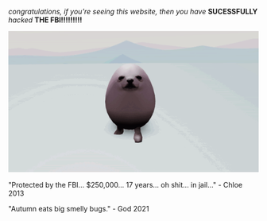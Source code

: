 *congratulations, if you're seeing this website, then you have* **SUCESSFULLY** *hacked* **THE FBI!!!!!!!!!**

![image](https://raw.githubusercontent.com/BirdRon/siteweb/gh-pages/eggdog_dance.gif)

"Protected by the FBI... $250,000... 17 years... oh shit... in jail..." - Chloe 2013

"Autumn eats big smelly bugs." - God 2021
